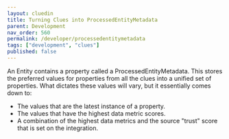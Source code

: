 ```yaml
---
layout: cluedin
title: Turning Clues into ProcessedEntityMetadata
parent: Development
nav_order: 560
permalink: /developer/processedentitymetadata
tags: ["development", "clues"]
published: false
---
```


An Entity contains a property called a ProcessedEntityMetadata. This stores the preferred values for properties from all the clues into a unified set of properties. What dictates these values will vary, but it essentially comes down to:

 - The values that are the latest instance of a property.
 - The values that have the highest data metric scores.
 - A combination of the highest data metrics and the source "trust" score that is set on the integration. 